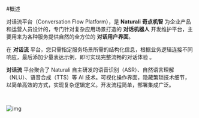 #概述

对话流平台（Conversation Flow Platform），是 **Naturali** **奇点机智** 为企业产品和运营人员设计的，专门针对复杂应用场景打造的 **对话机器人** 开发维护平台，主要用来为各种服务提供自然的全方位的 **对话用户界面**。

在 **对话流** 平台，您只需指定服务场景所需的结构化信息，根据业务逻辑连接不同响应，最后添加少量表达示例，即可实现完整流畅的对话体验 。

**对话流** 平台聚合了 Naturali 自主研发的语音识别（ASR）、自然语言理解（NLU）、语音合成（TTS）等 AI 技术。可视化操作界面，隐藏繁琐技术细节，以简单高效的方式，实现复杂逻辑定义。开发流程简单，部署集成广泛。

​	



![img](../WechatIMG1315.jpeg)

